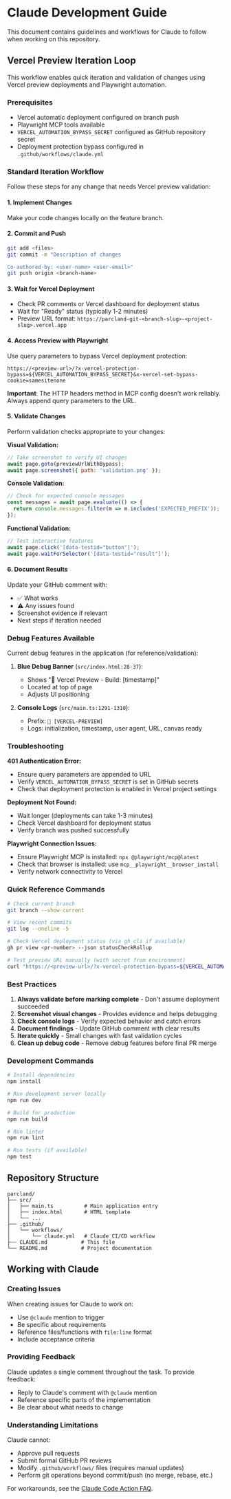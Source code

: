 # Claude Development Guide

This document contains guidelines and workflows for Claude to follow when working on this repository.

## Vercel Preview Iteration Loop

This workflow enables quick iteration and validation of changes using Vercel preview deployments and Playwright automation.

### Prerequisites

- Vercel automatic deployment configured on branch push
- Playwright MCP tools available
- `VERCEL_AUTOMATION_BYPASS_SECRET` configured as GitHub repository secret
- Deployment protection bypass configured in `.github/workflows/claude.yml`

### Standard Iteration Workflow

Follow these steps for any change that needs Vercel preview validation:

#### 1. Implement Changes

Make your code changes locally on the feature branch.

#### 2. Commit and Push

```bash
git add <files>
git commit -m "Description of changes

Co-authored-by: <user-name> <user-email>"
git push origin <branch-name>
```

#### 3. Wait for Vercel Deployment

- Check PR comments or Vercel dashboard for deployment status
- Wait for "Ready" status (typically 1-2 minutes)
- Preview URL format: `https://parcland-git-<branch-slug>-<project-slug>.vercel.app`

#### 4. Access Preview with Playwright

Use query parameters to bypass Vercel deployment protection:

```
https://<preview-url>/?x-vercel-protection-bypass=${VERCEL_AUTOMATION_BYPASS_SECRET}&x-vercel-set-bypass-cookie=samesitenone
```

**Important**: The HTTP headers method in MCP config doesn't work reliably. Always append query parameters to the URL.

#### 5. Validate Changes

Perform validation checks appropriate to your changes:

**Visual Validation:**
```javascript
// Take screenshot to verify UI changes
await page.goto(previewUrlWithBypass);
await page.screenshot({ path: 'validation.png' });
```

**Console Validation:**
```javascript
// Check for expected console messages
const messages = await page.evaluate(() => {
  return console.messages.filter(m => m.includes('EXPECTED_PREFIX'));
});
```

**Functional Validation:**
```javascript
// Test interactive features
await page.click('[data-testid="button"]');
await page.waitForSelector('[data-testid="result"]');
```

#### 6. Document Results

Update your GitHub comment with:
- ✅ What works
- ⚠️ Any issues found
- Screenshot evidence if relevant
- Next steps if iteration needed

### Debug Features Available

Current debug features in the application (for reference/validation):

1. **Blue Debug Banner** (`src/index.html:28-37`):
   - Shows "🚀 Vercel Preview - Build: [timestamp]"
   - Located at top of page
   - Adjusts UI positioning

2. **Console Logs** (`src/main.ts:1291-1310`):
   - Prefix: `🚀 [VERCEL-PREVIEW]`
   - Logs: initialization, timestamp, user agent, URL, canvas ready

### Troubleshooting

**401 Authentication Error:**
- Ensure query parameters are appended to URL
- Verify `VERCEL_AUTOMATION_BYPASS_SECRET` is set in GitHub secrets
- Check that deployment protection is enabled in Vercel project settings

**Deployment Not Found:**
- Wait longer (deployments can take 1-3 minutes)
- Check Vercel dashboard for deployment status
- Verify branch was pushed successfully

**Playwright Connection Issues:**
- Ensure Playwright MCP is installed: `npx @playwright/mcp@latest`
- Check that browser is installed: use `mcp__playwright__browser_install`
- Verify network connectivity to Vercel

### Quick Reference Commands

```bash
# Check current branch
git branch --show-current

# View recent commits
git log --oneline -5

# Check Vercel deployment status (via gh cli if available)
gh pr view <pr-number> --json statusCheckRollup

# Test preview URL manually (with secret from environment)
curl "https://<preview-url>/?x-vercel-protection-bypass=${VERCEL_AUTOMATION_BYPASS_SECRET}&x-vercel-set-bypass-cookie=samesitenone"
```

### Best Practices

1. **Always validate before marking complete** - Don't assume deployment succeeded
2. **Screenshot visual changes** - Provides evidence and helps debugging
3. **Check console logs** - Verify expected behavior and catch errors
4. **Document findings** - Update GitHub comment with clear results
5. **Iterate quickly** - Small changes with fast validation cycles
6. **Clean up debug code** - Remove debug features before final PR merge

### Development Commands

```bash
# Install dependencies
npm install

# Run development server locally
npm run dev

# Build for production
npm run build

# Run linter
npm run lint

# Run tests (if available)
npm test
```

## Repository Structure

```
parcland/
├── src/
│   ├── main.ts          # Main application entry
│   ├── index.html       # HTML template
│   └── ...
├── .github/
│   └── workflows/
│       └── claude.yml   # Claude CI/CD workflow
├── CLAUDE.md           # This file
└── README.md           # Project documentation
```

## Working with Claude

### Creating Issues

When creating issues for Claude to work on:
- Use `@claude` mention to trigger
- Be specific about requirements
- Reference files/functions with `file:line` format
- Include acceptance criteria

### Providing Feedback

Claude updates a single comment throughout the task. To provide feedback:
- Reply to Claude's comment with `@claude` mention
- Reference specific parts of the implementation
- Be clear about what needs to change

### Understanding Limitations

Claude cannot:
- Approve pull requests
- Submit formal GitHub PR reviews
- Modify `.github/workflows/` files (requires manual updates)
- Perform git operations beyond commit/push (no merge, rebase, etc.)

For workarounds, see the [Claude Code Action FAQ](https://github.com/anthropics/claude-code-action/blob/main/docs/faq.md).
